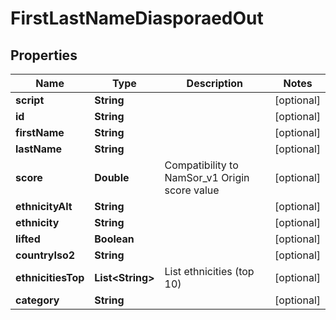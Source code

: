 
# FirstLastNameDiasporaedOut

## Properties
Name | Type | Description | Notes
------------ | ------------- | ------------- | -------------
**script** | **String** |  |  [optional]
**id** | **String** |  |  [optional]
**firstName** | **String** |  |  [optional]
**lastName** | **String** |  |  [optional]
**score** | **Double** | Compatibility to NamSor_v1 Origin score value |  [optional]
**ethnicityAlt** | **String** |  |  [optional]
**ethnicity** | **String** |  |  [optional]
**lifted** | **Boolean** |  |  [optional]
**countryIso2** | **String** |  |  [optional]
**ethnicitiesTop** | **List&lt;String&gt;** | List ethnicities (top 10) |  [optional]
**category** | **String** |  |  [optional]




